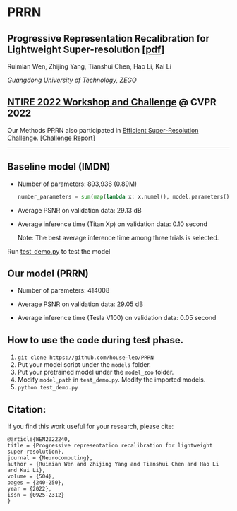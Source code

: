 # PRRN

## Progressive Representation Recalibration for Lightweight Super-resolution [[pdf](https://www.sciencedirect.com/science/article/pii/S0925231222009080)]

Ruimian Wen, Zhijing Yang, Tianshui Chen, Hao Li, Kai Li

*Guangdong University of Technology, ZEGO*

## [NTIRE 2022 Workshop and Challenge](https://data.vision.ee.ethz.ch/cvl/ntire22/) @ CVPR 2022
Our Methods PRRN also participated in [Efficient Super-Resolution Challenge](https://codalab.lisn.upsaclay.fr/competitions/1865). [[Challenge Report](https://openaccess.thecvf.com/content/CVPR2022W/NTIRE/papers/Li_NTIRE_2022_Challenge_on_Efficient_Super-Resolution_Methods_and_Results_CVPRW_2022_paper.pdf)]

---

## Baseline model (IMDN)

* Number of parameters: 893,936 (0.89M)

    ```python
    number_parameters = sum(map(lambda x: x.numel(), model.parameters()))
    ```

* Average PSNR on validation data: 29.13 dB

* Average inference time (Titan Xp) on validation data: 0.10 second 

    Note: The best average inference time among three trials is selected.

Run [test_demo.py](test_demo.py) to test the model

## Our model (PRRN)

* Number of parameters: 414008

* Average PSNR on validation data: 29.05 dB

* Average inference time (Tesla V100) on validation data: 0.05 second

## How to use the code during test phase.

1. `git clone https://github.com/house-leo/PRRN`
2. Put your model script under the `models` folder.
3. Put your pretrained model under the `model_zoo` folder.
4. Modify `model_path` in `test_demo.py`. Modify
the imported models.
5. `python test_demo.py`

## Citation:
If you find this work useful for your research, please cite:

```
@article{WEN2022240,
title = {Progressive representation recalibration for lightweight super-resolution},
journal = {Neurocomputing},
author = {Ruimian Wen and Zhijing Yang and Tianshui Chen and Hao Li and Kai Li},
volume = {504},
pages = {240-250},
year = {2022},
issn = {0925-2312}
}
```
